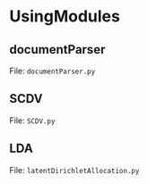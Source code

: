 # UsingModules

## documentParser

File: `documentParser.py`

## SCDV

File: `SCDV.py`

## LDA

File: `latentDirichletAllocation.py`
